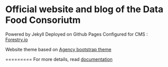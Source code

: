 Official website and blog of the Data Food Consoriutm
======================================================

Powered by Jekyll
Deployed on Github Pages
Configured for CMS : [Forestry.io ](https://forestry.io/)

Website theme based on [Agency bootstrap theme ](https://startbootstrap.com/template-overviews/agency/)

=========
For more details, read [documentation](http://jekyllrb.com/)
